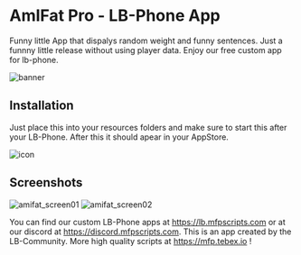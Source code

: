 # AmIFat Pro - LB-Phone App
Funny little App that dispalys random weight and funny sentences. Just a funnny little release without using player data. Enjoy our free custom app for lb-phone.

![banner](https://github.com/user-attachments/assets/ad43a742-65ff-434e-bfee-e82f7fc1e853)

## Installation
Just place this into your resources folders and make sure to start this after your LB-Phone. After this it should apear in your AppStore.

![icon](https://github.com/user-attachments/assets/eaa4b8db-9dbb-407b-99f7-3d9cf9532d91)

## Screenshots
![amifat_screen01](https://github.com/user-attachments/assets/3b389f17-e7aa-4ebb-a2fb-3e2f7c98b558)
![amifat_screen02](https://github.com/user-attachments/assets/97bb64cd-53b4-4770-835f-5d9e3666e11d)

You can find our custom LB-Phone apps at https://lb.mfpscripts.com or at our discord at https://discord.mfpscripts.com. This is an app created by the LB-Community.
More high quality scripts at https://mfp.tebex.io !
